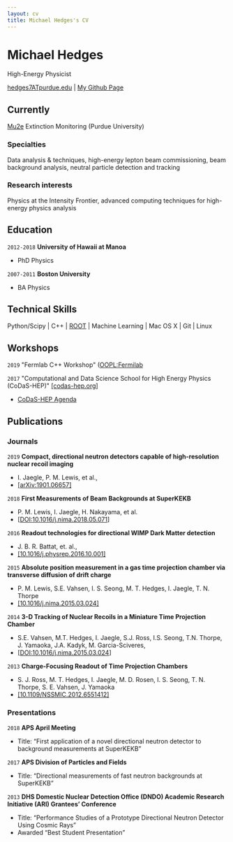 ```yaml
---
layout: cv
title: Michael Hedges's CV
---
```



# Michael Hedges
High-Energy Physicist

<div id="webaddress">
<a href="mailto:hedges7@purdue.edu">hedges7ATpurdue.edu</a>
| <a href="https://github.com/mhedges">My Github Page</a>
</div>

## Currently
<a href="https://mu2e.fnal.gov/">Mu2e</a> Extinction Monitoring (Purdue
University)

### Specialties
Data analysis & techniques, high-energy lepton beam commissioning, beam
background analysis, neutral particle detection and tracking

### Research interests

Physics at the Intensity Frontier, advanced computing techniques for
high-energy physics analysis


## Education
`2012-2018`
__University of Hawaii at Manoa__

- PhD Physics

`2007-2011`
__Boston University__

- BA Physics


## Technical Skills

Python/Scipy
| C++
| [ROOT](https://root.cern.ch)
| Machine Learning
| Mac OS X
| Git
| Linux

## Workshops
`2019`
"Fermlab C++ Workshop" ([OOPL:Fermilab](https://www.oopl.com/fnal/index.html)

`2017`
"Computational and Data Science School for High Energy Physics (CoDaS-HEP)" [ [codas-hep.org] ](http://codas-hep.org)
- [CoDaS-HEP Agenda](https://indico.cern.ch/event/625333/timetable/)

## Publications

<!-- A list is also available [online](http://scholar.google.co.uk/citations?user=LTOTl0YAAAAJ) -->

### Journals
`2019`
__Compact, directional neutron detectors capable of high-resolution nuclear recoil imaging__ 
- I. Jaegle, P. M. Lewis, et al.,
- [[arXiv:1901.06657]](arxiv.org/abs/1901.06657)

`2018`
__First Measurements of Beam Backgrounds at SuperKEKB__
- P. M. Lewis, I. Jaegle, H. Nakayama, et al.
- [<a href="https://doi.org/10.1016/j.nima.2018.05.071">DOI:10.1016/j.nima.2018.05.071</a>]

`2016`
__Readout technologies for directional WIMP Dark Matter detection__
- J. B. R. Battat, et. al.,
- [[10.1016/j.physrep.2016.10.001]](https://doi.org/10.1016/j.physrep.2016.10.001)

`2015`
__Absolute position measurement in a gas time projection chamber via transverse
diffusion of drift charge__
- P. M. Lewis, S.E. Vahsen, I. S. Seong, M. T. Hedges, I. Jaegle, T. N. Thorpe
- [[10.1016/j.nima.2015.03.024]](https://doi.org/10.1016/j.nima.2015.03.024)

`2014`
__3-D Tracking of Nuclear Recoils in a Miniature Time Projection Chamber__
- S.E. Vahsen, M.T. Hedges, I. Jaegle, S.J. Ross, I.S. Seong, T.N. Thorpe, J.
Yamaoka, J.A. Kadyk, M. Garcia-Sciveres,
- [<a href="https://doi.org/10.1016/j.nima.2015.03.024">DOI:10.1016/j.nima.2015.03.024</a>]

`2013`
__Charge-Focusing Readout of Time Projection Chambers__
- S. J. Ross, M. T. Hedges, I. Jaegle, M. D. Rosen, I. S. Seong, T. N. Thorpe,
  S. E. Vahsen, J. Yamaoka
- [[10.1109/NSSMIC.2012.6551412]](https://doi.org/10.1109/NSSMIC.2012.6551412)

### Presentations
`2018`
__APS April Meeting__
- Title: “First application of a novel directional neutron detector to background measurements at SuperKEKB”

`2017`
__APS Division of Particles and Fields__
- Title: “Directional measurements of fast neutron backgrounds at SuperKEKB”

`2013`
__DHS Domestic Nuclear Detection Office (DNDO) Academic Research Initiative
(ARI) Grantees’ Conference__
- Title: “Performance Studies of a Prototype Directional Neutron Detector Using Cosmic Rays”
- Awarded “Best Student Presentation”


<!-- ### Footer
Last updated: February 2019-->
